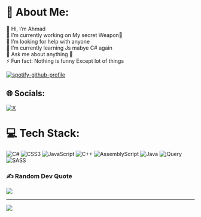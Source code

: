 # 💫 About Me:
👋 Hi, I’m Ahmad<br>🔭 I’m currently working on My secret Weapon🤫<br>🤝 I’m looking for help with anyone<br>🌱 I’m currently learning Js mabye C# again<br>💬 Ask me about anything 🤞<br>⚡ Fun fact: Nothing is funny Except lot of things<br>

[![spotify-github-profile](https://spotify-github-profile.kittinanx.com/api/view?uid=31lfmglv7hddva26rluw5betam7y&cover_image=true&theme=novatorem&show_offline=false&background_color=121212&interchange=true&bar_color=53b14f&bar_color_cover=false)](https://spotify-github-profile.kittinanx.com/api/view?uid=31lfmglv7hddva26rluw5betam7y&redirect=true)

## 🌐 Socials:
[![X](https://img.shields.io/badge/X-black.svg?logo=X&logoColor=white)](https://x.com/@Ahmad_Nomad) 
# 💻 Tech Stack:
![C#](https://img.shields.io/badge/c%23-%23239120.svg?style=plastic&logo=csharp&logoColor=white) ![CSS3](https://img.shields.io/badge/css3-%231572B6.svg?style=plastic&logo=css3&logoColor=white) ![JavaScript](https://img.shields.io/badge/javascript-%23323330.svg?style=plastic&logo=javascript&logoColor=%23F7DF1E) ![C++](https://img.shields.io/badge/c++-%2300599C.svg?style=plastic&logo=c%2B%2B&logoColor=white) ![AssemblyScript](https://img.shields.io/badge/assembly%20script-%23000000.svg?style=plastic&logo=assemblyscript&logoColor=white) ![Java](https://img.shields.io/badge/java-%23ED8B00.svg?style=plastic&logo=openjdk&logoColor=white) ![jQuery](https://img.shields.io/badge/jquery-%230769AD.svg?style=plastic&logo=jquery&logoColor=white) ![SASS](https://img.shields.io/badge/SASS-hotpink.svg?style=plastic&logo=SASS&logoColor=white)
### ✍️ Random Dev Quote
![](https://quotes-github-readme.vercel.app/api?type=horizontal&theme=radical)

------
[![](https://visitcount.itsvg.in/api?id=Ahamd-Fallah&icon=10&color=10)](https://visitcount.itsvg.in)


<!-- Proudly created with GPRM ( https://gprm.itsvg.in ) -->
